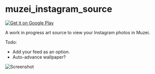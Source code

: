 muzei_instagram_source
======================

[![Get it on Google Play](http://i.imgur.com/a5nCMyO.png)](https://play.google.com/store/apps/details?id=com.tonycosentini.muzei.instagramsource)

A work in progress art source to view your Instagram photos in Muzei.

Todo:
* Add your feed as an option.
* Auto-advance wallpaper?

![Screenshot](http://i.imgur.com/AxMVpBr.png)
